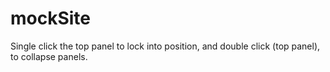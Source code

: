 # mockSite

Single click the top panel to lock into position, and double click (top panel), to collapse panels. 
